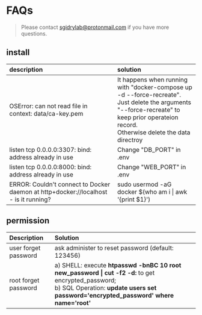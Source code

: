 # FAQs

> Please contact [sgidrylab@protonmail.com](mailto:sgidrylab@protonmail.com) if you have more questions.

## install

| description | solution |
| :--- | :--- |
| OSError: can not read file in context: data/ca-key.pem | It happens when running with "docker-compose up -d --force-recreate". <br> Just delete the arguments "--force-recreate" to keep prior operateion record.<br> Otherwise delete the data directroy |
| listen tcp 0.0.0.0:3307: bind: address already in use | Change "DB\_PORT" in .env |
| listen tcp 0.0.0.0:8000: bind: address already in use | Change "WEB\_PORT" in .env |
|ERROR: Couldn't connect to Docker daemon at http+docker://localhost - is it running?|sudo usermod -aG docker $(who am i &#124; awk '{print $1}')|

## permission

| Description | Solution |
| :--- | :--- |
| user forget password | ask administer to reset password \(default: 123456\) |
| root forget password | a\) SHELL: execute **htpasswd -bnBC 10 root new\_password &#124; cut -f2 -d:** to get encrypted\_password;<br>  b\) SQL Operation: **update users set password='encrypted\_password' where name='root'** |



